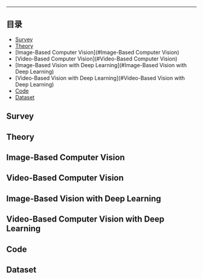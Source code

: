 ****
## 目录
* [Survey](#Survey)
* [Theory](#Theory)
* [Image-Based Computer Vision](#Image-Based Computer Vision)
* [Video-Based Computer Vision](#Video-Based Computer Vision)
* [Image-Based Vision with Deep Learning](#Image-Based Vision with Deep Learning)
* [Video-Based Vision with Deep Learning](#Video-Based Vision with Deep Learning)
* [Code](#Code)
* [Dataset](#Dataset)

Survey
------

Theory
------

Image-Based Computer Vision
------

Video-Based Computer Vision
------

Image-Based Vision with Deep Learning
------

Video-Based Computer Vision with Deep Learning
------

Code
------

Dataset
------
